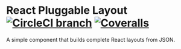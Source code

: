 # React Pluggable Layout [![CircleCI branch](https://img.shields.io/circleci/project/github/gregchamberlain/react-layout-core.svg?style=flat-square)](https://circleci.com/gh/gregchamberlain/react-layout-core) [![Coveralls](https://img.shields.io/coveralls/gregchamberlain/react-layout-core.svg?style=flat-square)](https://coveralls.io/github/gregchamberlain/react-layout-core)

A simple component that builds complete React layouts from JSON.